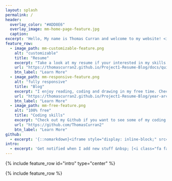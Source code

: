 ```yaml
---
layout: splash
permalink: /
header:
  overlay_color: "#ADD8E6"
  overlay_image: mm-home-page-feature.jpg
  caption:
excerpt: 'Hello, My name is Thomas Curran and welcome to my website! <img src="/Project1-Resume-Blog/images/ProfileImage.jpg" alt="profile_pic" width="200"/><br> <a href="https://github.com/ThomasCurran2">Github</a><br> <a href="https://www.linkedin.com/in/thomas-curran-3639a2221/">Linkedin</a>'
feature_row:
  - image_path: mm-customizable-feature.png
    alt: "customizable"
    title: "Resume"
    excerpt: "Take a look at my resume if your interested in my skills and experience."
    url: "https://thomascurran2.github.io/Project1-Resume-Blog/docs/quick-start-guide/"
    btn_label: "Learn More"
  - image_path: mm-responsive-feature.png
    alt: "fully responsive"
    title: "Blog"
    excerpt: "I enjoy reading, coding and drawing in my free time. Check out my blog if you want to know more about me."
    url: "https://thomascurran2.github.io/Project1-Resume-Blog/year-archive/"
    btn_label: "Learn More"
  - image_path: mm-free-feature.png
    alt: "100% free"
    title: "Coding skills"
    excerpt: "Check out my Github if you want to see some of my coding experience."
    url: "https://github.com/ThomasCurran2"
    btn_label: "Learn More"
github:
  - excerpt: '{::nomarkdown}<iframe style="display: inline-block;" src="https://ghbtns.com/github-btn.html?user=mmistakes&repo=minimal-mistakes&type=star&count=true&size=large" frameborder="0" scrolling="0" width="160px" height="30px"></iframe> <iframe style="display: inline-block;" src="https://ghbtns.com/github-btn.html?user=mmistakes&repo=minimal-mistakes&type=fork&count=true&size=large" frameborder="0" scrolling="0" width="158px" height="30px"></iframe>{:/nomarkdown}'
intro:
  - excerpt: 'Get notified when I add new stuff &nbsp; [<i class="fa fa-twitter"></i> @mmistakes](https://twitter.com/mmistakes){: .btn .btn--twitter}'
---
```


{% include feature_row id="intro" type="center" %}

{% include feature_row %}
